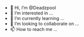 - 👋 Hi, I’m @Deadzpool
- 👀 I’m interested in ...
- 🌱 I’m currently learning ...
- 💞️ I’m looking to collaborate on ...
- 📫 How to reach me ...

<!---
Deadzpool/Deadzpool is a ✨ special ✨ repository because its `README.md` (this file) appears on your GitHub profile.
You can click the Preview link to take a look at your changes.
--->
